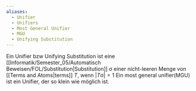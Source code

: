 ```yaml
---
aliases:
  - Unifier
  - Unifiers
  - Most General Unifier
  - MGU
  - Unifying Substitution
---
```

Ein Unifier bzw Unifying Substitution ist eine [[Informatik/Semester_05/Automatisch Beweisen/FOL/Substitution|Substitution]] $\upsigma$ einer nicht-leeren Menge von [[Terms and Atoms|terms]] $T$, wenn $|T \upsigma| = 1$
Ein most general unifier(MGU) ist ein Unifier, der so klein wie möglich ist.